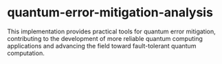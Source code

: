 # quantum-error-mitigation-analysis
This implementation provides practical tools for quantum error mitigation, contributing to the development of more reliable quantum computing applications and advancing the field toward fault-tolerant quantum computation.
